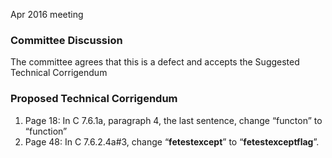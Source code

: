 Apr 2016 meeting

### Committee Discussion

The committee agrees that this is a defect and accepts the Suggested Technical
Corrigendum

### Proposed Technical Corrigendum

1. Page 18: In C 7.6.1a, paragraph 4, the last sentence, change “functon” to “function”
2. Page 48: In C 7.6.2.4a#3, change “**fetestexcept**” to “**fetestexceptflag**”.
